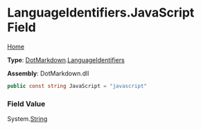 # LanguageIdentifiers\.JavaScript Field

[Home](../../../README.md)

**Type**: [DotMarkdown](../../README.md)\.[LanguageIdentifiers](../README.md)

**Assembly**: DotMarkdown\.dll

```csharp
public const string JavaScript = "javascript"
```

### Field Value

System\.[String](https://docs.microsoft.com/en-us/dotnet/api/system.string)